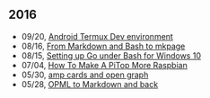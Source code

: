 

## 2016

 + 09/20, [Android Termux Dev environment](/blog/2016/09/20/Android-Termux-Dev-environment.html)
 + 08/16, [From Markdown and Bash to mkpage](/blog/2016/08/16/From-Markdown-and-Bash-to-mkpage.html)
 + 08/15, [Setting up Go under Bash for Windows 10](/blog/2016/08/15/Setting-up-Go-under-Bash-for-Windows-10.html)
 + 07/04, [How To Make A PiTop More Raspbian](/blog/2016/07/04/How-To-Make-A-PiTop-More-Raspbian.html)
 + 05/30, [amp cards and open graph](/blog/2016/05/30/amp-cards-and-open-graph.html)
 + 05/28, [OPML to Markdown and back](/blog/2016/05/28/OPML-to-Markdown-and-back.html)
